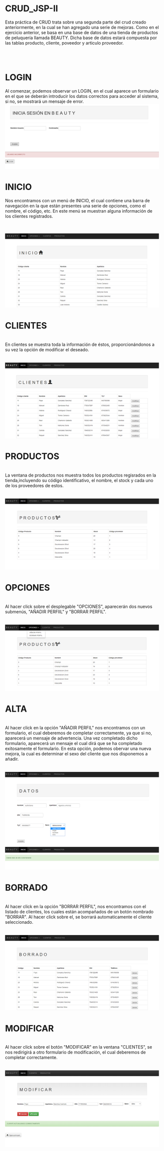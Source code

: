 # CRUD_JSP-II
Esta práctica de CRUD trata sobre una segunda parte del crud creado anteriormente, en la cual se han agregado una serie de mejoras. Como en el ejercicio anterior, se basa en una base de datos de una tienda de productos de peluquería llamada BEAUTY. Dicha base de datos estará compuesta por las tablas producto, cliente, poveedor y articulo proveedor.

</br>

</br>

# LOGIN
Al comenzar, podemos observar un LOGIN, en el cual aparece un formulario en el que se deberán introducir los datos correctos para acceder al sistema, si no, se mostrará un mensaje de error.
<img src="login3.PNG">
<img src="login2.PNG">


# INICIO
Nos encontramos con un menú de INICIO, el cual contiene una barra de navegación en la que están presentes una serie de opciones, como el nombre, el código, etc.
En este menú se muestran alguna información de los clientes registrados.
</br>
</br>
</br>

<img src="inicio.PNG">

# CLIENTES
</br>
En clientes se muestra toda la información de éstos, proporcionándonos a su vez la opción de modificar el deseado.
</br>
</br>
</br>
<img src="clientes.PNG">

# PRODUCTOS
</br>
La ventana de productos nos muestra todos los productos regisrados en la tienda,incluyendo su código identificativo, el nombre, el stock y cada uno de los proveedores de estos.
</br>
</br>
</br>
<img src="productos.PNG">

# OPCIONES
</br>
Al hacer click sobre el desplegable "OPCIONES", aparecerán dos nuevos submenús, "AÑADIR PERFIIL" y "BORRAR PERFIL".
</br>
</br>
</br>
<img src="opciones.PNG">

# ALTA
</br>
Al hacer click en la opción "AÑADIR PERFIL" nos encontramos con un formulario, el cual deberemos de completar correctamente, ya que si no, aparecerá un mensaje de advertencia. Una vez completado dicho formulario, aparecerá un mensaje el cual dirá que se ha completado exitosamente el formulario. En esta opción, podemos obervar una nueva mejora, la cual es determinar el sexo del cliente que nos disponemos a añadir.
</br>
</br>
</br>
<img src="alta.PNG">
<img src="alta3.PNG">


# BORRADO
</br>
Al hacer click en la opción "BORRAR PERFIL", nos encontramos con el listado de clientes, los cuales están acompañados de un botón nombrado "BORRAR". Al hacer click sobre el, se borrará automaticamente el cliente seleccionado.
</br>
</br>
</br>
<img src="borrado.PNG">

# MODIFICAR
</br>
Al hacer click sobre el botón "MODIFICAR" en la ventana "CLIENTES", se nos redirigirá a otro formulario de modificación, el cual deberemos de completar correctamente. 
</br>
</br>
</br>
<img src="modificar4.PNG">
<img src="modificar2.PNG">
